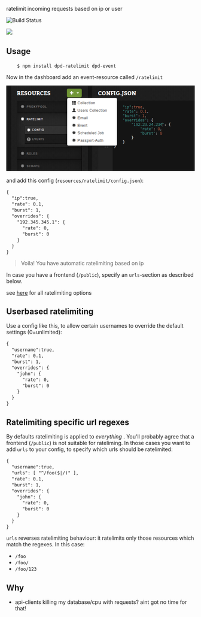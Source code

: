 ratelimit incoming requests based on ip or user

![Build Status](https://travis-ci.org/coderofsalvation/dpd-ratelimit.svg?branch=master)

<img src="https://media.giphy.com/media/GzS9F4X206zle/giphy.gif" width="150" style="width:150px"/>

## Usage 

		$ npm install dpd-ratelimit dpd-event

Now in the dashboard add an event-resource called `/ratelimit` 

<img src="https://raw.githubusercontent.com/coderofsalvation/dpd-ratelimit/master/screenshot.png"/>

and add this config (`resources/ratelimit/config.json`):

    {
      "ip":true,
      "rate": 0.1,
      "burst": 1,
      "overrides": {
        "192.345.345.1": {
          "rate": 0,
          "burst": 0
        }
      }
    }

> Voila! You have automatic ratelimiting based on ip

In case you have a frontend (`/public`), specify an `urls`-section as described below.

see [here](https://github.com/defunctzombie/ratelimit-middleware) for all ratelimiting options

## Userbased ratelimiting

Use a config like this, to allow certain usernames to override the default settings (0=unlimited):

    {
      "username":true,
      "rate": 0.1,
      "burst": 1,
      "overrides": {
        "john": {
          "rate": 0,
          "burst": 0
        }
      }
    }

## Ratelimiting specific url regexes 

By defaults ratelimiting is applied to *everything* .
You'll probably agree that a frontend (`/public`) is not suitable for rateliming.
In those cases you want to add `urls` to your config, to specify which urls should be ratelimited:

    {
      "username":true,
      "urls": [ "^/foo($|/)" ], 
      "rate": 0.1,
      "burst": 1,
      "overrides": {
        "john": {
          "rate": 0,
          "burst": 0
        }
      }
    }

`urls` reverses ratelimiting behaviour: it ratelimits only those resources which match the regexes. In this case:

* `/foo`
* `/foo/`
* `/foo/123`

## Why 

* api-clients killing my database/cpu with requests? aint got no time for that!

